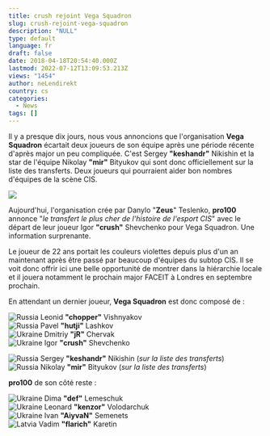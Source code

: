 ```yaml
---
title: crush rejoint Vega Squadron
slug: crush-rejoint-vega-squadron
description: "NULL"
type: default
language: fr
draft: false
date: 2018-04-18T20:54:40.000Z
lastmod: 2022-07-12T13:09:53.213Z
views: "1454"
author: neLendirekt
country: cs
categories:
  - News
tags: []
---
```

Il y a presque dix jours, nous vous annoncions que l'organisation **Vega Squadron** écartait deux joueurs de son équipe après une période récente d'après major un peu compliquée. C'est Sergey **"keshandr"** Nikishin et la star de l'équipe Nikolay **"mir"** Bityukov qui sont donc officiellement sur la liste des transferts. Deux joueurs qui pourraient aider bon nombres d'équipes de la scène CIS. 

![](/images/articles/5ad7ac7571d72/images/Cwxd0YOlo9TSI3Nt8hcKtI2hSN0SYbampWF45bye.jpeg)

Aujourd'hui, l'organisation crée par Danylo "**Zeus**" Teslenko, **pro100** annonce "_le transfert le plus cher de l'histoire de l'esport CIS_" avec le départ de leur joueur Igor **"crush"** Shevchenko pour Vega Squadron. Une information surprenante. 

Le joueur de 22 ans portait les couleurs violettes depuis plus d'un an maintenant après être passé par beaucoup d'équipes du subtop CIS. Il se voit donc offrir ici une belle opportunité de montrer dans la hiérarchie locale et il jouera notamment le prochain major FACEIT à Londres en septembre prochain.

En attendant un dernier joueur, **Vega Squadron** est donc composé de :

![Russia](/images/countries/ru.svg)⁠ Leonid **"chopper"** Vishnyakov  
![Russia](/images/countries/ru.svg)⁠ Pavel **"hutji"** Lashkov  
![Ukraine](/images/countries/ua.svg)⁠ Dmitriy **"jR"** Chervak  
![Ukraine](/images/countries/ua.svg)⁠ Igor **"crush"** Shevchenko

![Russia](/images/countries/ru.svg)⁠ Sergey **"keshandr"** Nikishin (_sur la liste des transferts_)  
![Russia](/images/countries/ru.svg)⁠ Nikolay **"mir"** Bityukov (_sur la liste des transferts_)

**pro100** de son côté reste :

![Ukraine](/images/countries/ua.svg)⁠ Dima **"def"** Lemeschuk  
![Ukraine](/images/countries/ua.svg)⁠ Leonard **"kenzor"** Volodarchuk  
![Ukraine](/images/countries/ua.svg)⁠ Ivan **"AiyvaN"** Semenets  
![Latvia](/images/countries/lv.svg)⁠ Vadim **"flarich"** Karetin

